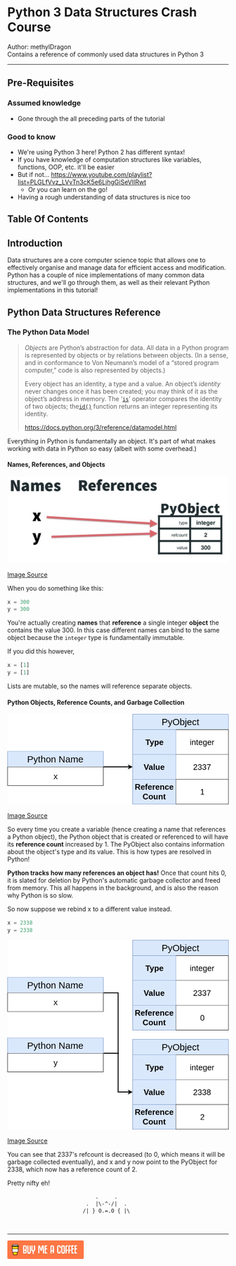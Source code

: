 # Python 3 Data Structures Crash Course

Author: methylDragon  
Contains a reference of commonly used data structures in Python 3      

------

## Pre-Requisites

### Assumed knowledge 

- Gone through the all preceding parts of the tutorial


### Good to know

- We're using Python 3 here! Python 2 has different syntax!
- If you have knowledge of computation structures like variables, functions, OOP, etc. it'll be easier
- But if not... https://www.youtube.com/playlist?list=PLGLfVvz_LVvTn3cK5e6LjhgGiSeVlIRwt
  - Or you can learn on the go!
- Having a rough understanding of data structures is nice too



## Table Of Contents



## Introduction

Data structures are a core computer science topic that allows one to effectively organise and manage data for efficient access and modification. Python has a couple of nice implementations of many common data structures, and we'll go through them, as well as their relevant Python implementations in this tutorial!



## Python Data Structures Reference

### The Python Data Model

> *Objects* are Python’s abstraction for data. All data in a Python program is represented by objects or by relations between objects. (In a sense, and in conformance to Von Neumann’s model of a “stored program computer,” code is also represented by objects.)
>
> Every object has an identity, a type and a value. An object’s *identity* never changes once it has been created; you may think of it as the object’s address in memory. The ‘[`is`](https://docs.python.org/3/reference/expressions.html#is)’ operator compares the identity of two objects; the[`id()`](https://docs.python.org/3/library/functions.html#id) function returns an integer representing its identity.
>
> <https://docs.python.org/3/reference/datamodel.html>

Everything in Python is fundamentally an object. It's part of what makes working with data in Python so easy (albeit with some overhead.)

#### **Names, References, and Objects**

![1563086409015](assets/1563086409015.png)

[Image Source](<https://www.slideshare.net/nnja/memory-management-in-python-the-basics>)

When you do something like this:

```python
x = 300
y = 300
```

You're actually creating **names** that **reference** a single integer **object** the contains the value 300. In this case different names can bind to the same object because the `integer` type is fundamentally immutable.

If you did this however,

```python
x = [1]
y = [1]
```

Lists are mutable, so the names will reference separate objects.

#### **Python Objects, Reference Counts, and Garbage Collection**

![Image result for pyobject value ref](assets/py_memory1.2b6e5f8e5bc9.png)

[Image Source](<https://realpython.com/pointers-in-python/>)

So every time you create a variable (hence creating a name that references a Python object), the Python object that is created or referenced to will have its **reference count** increased by 1. The PyObject also contains information about the object's type and its value. This is how types are resolved in Python!

**Python tracks how many references an object has!** Once that count hits 0, it is slated for deletion by Python's automatic garbage collector and freed from memory. This all happens in the background, and is also the reason why Python is so slow.

So now suppose we rebind x to a different value instead.

```python
x = 2338
y = 2338
```

![X and Y Names pointing to 2338](assets/py_memory3_1.ea43471d3bf6.png)

[Image Source](<https://realpython.com/pointers-in-python/>)

You can see that 2337's refcount is decreased (to 0, which means it will be garbage collected eventually), and x and y now point to the PyObject for 2338, which now has a reference count of 2.

Pretty nifty eh!






```
                            .     .
                         .  |\-^-/|  .    
                        /| } O.=.O { |\     
```

​    

------

 [![Yeah! Buy the DRAGON a COFFEE!](../_assets/COFFEE%20BUTTON%20%E3%83%BE(%C2%B0%E2%88%87%C2%B0%5E).png)](https://www.buymeacoffee.com/methylDragon)